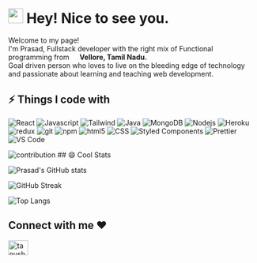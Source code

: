 
<h1><img src="https://emojis.slackmojis.com/emojis/images/1531849430/4246/blob-sunglasses.gif?1531849430" width="30"/> Hey! Nice to see you.</h1>

<p>Welcome to my page! </br> I'm Prasad, Fullstack developer with the right mix of Functional programming from <img src="https://image.flaticon.com/icons/png/512/3909/3909444.png" width="13"/> <b>Vellore, Tamil Nadu.</b> 
<br/>Goal driven person who loves to live on the bleeding edge of technology and passionate about learning and teaching web development.</p>

## ⚡ Things I code with

<p>
  <img alt="React" src="https://img.shields.io/badge/-React-45b8d8?style=flat&logo=react&logoColor=white" />
  <img alt="Javascript" src="https://img.shields.io/badge/-Javascript-F05032?style=flat&logo=Javascript&logoColor=white" />
    <img alt="Tailwind" src="https://img.shields.io/badge/-TailwindCSS-DD0031?style=flat&logo=TailwindCSS&logoColor=white" />
    <img alt="Java" src="https://img.shields.io/badge/-Java-007ACC?style=flat&logo=java&logoColor=white" />
   <img alt="MongoDB" src="https://img.shields.io/badge/-MongoDB-13aa52?style=flat&logo=mongodb&logoColor=white" />
  <img alt="Nodejs" src="https://img.shields.io/badge/-Nodejs-43853d?style=flat&logo=Node.js&logoColor=white" />
  <img alt="Heroku" src="https://img.shields.io/badge/-Heroku-430098?style=flat&logo=heroku&logoColor=white" />
  <img alt="redux" src="https://img.shields.io/badge/-Redux-764ABC?style=flat&logo=redux&logoColor=white" />
   <img alt="git" src="https://img.shields.io/badge/-Git-F05032?style=flat&logo=git&logoColor=white" />
  <img alt="npm" src="https://img.shields.io/badge/-NPM-CB3837?style=flat&logo=npm&logoColor=white" />
  <img alt="html5" src="https://img.shields.io/badge/-HTML5-E34F26?style=flat&logo=html5&logoColor=white" />
   <img alt="CSS" src="https://img.shields.io/badge/-CSS-764ABC?style=flat&logo=CSS3&logoColor=white" />
  <img alt="Styled Components" src="https://img.shields.io/badge/-Styled_Components-db7092?style=flat&logo=styled-components&logoColor=white" />
  <img alt="Prettier" src="https://img.shields.io/badge/-Prettier-F7B93E?style=flat&logo=prettier&logoColor=white" />
  <img alt="VS Code" src="https://img.shields.io/badge/-VS_Code-007ACC?style=flat&logo=visual-studio-code&logoColor=white" /> 
</p>

<img alt="contribution" src="https://github.com/prasad66/prasad66/blob/output/github-contribution-grid-snake.svg" />
## 😄 Cool Stats

![Prasad's GitHub stats](https://github-readme-stats.vercel.app/api?username=prasad66&show_icons=true&theme=radical)

![GitHub Streak](https://github-readme-streak-stats.herokuapp.com/?user=prasad66&theme=radical)

![Top Langs](https://github-readme-stats.vercel.app/api/top-langs/?username=prasad66&layout=compact&theme=radical&langs_count=6)



<h2 align="left">Connect with me ❤️</h2>
<p align="left">
<a href="https://www.linkedin.com/in/prasad0204/" target="blank"><img align="center" src="https://raw.githubusercontent.com/rahuldkjain/github-profile-readme-generator/master/src/images/icons/Social/linked-in-alt.svg" alt="tanush-savadi-2161181b1" height="30" width="40" /></a>
</p>

